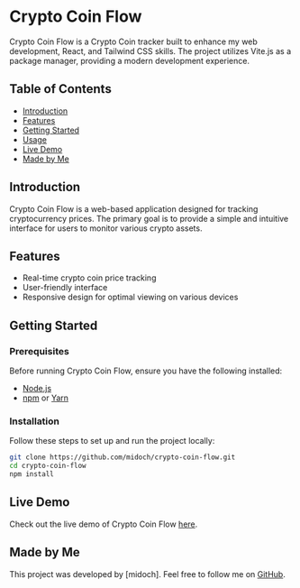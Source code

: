 # Crypto Coin Flow

Crypto Coin Flow is a Crypto Coin tracker built to enhance my web development, React, and Tailwind CSS skills. The project utilizes Vite.js as a package manager, providing a modern development experience.

## Table of Contents

- [Introduction](#introduction)
- [Features](#features)
- [Getting Started](#getting-started)
- [Usage](#usage)
- [Live Demo](#live-demo)
- [Made by Me](#made-by-me)


## Introduction

Crypto Coin Flow is a web-based application designed for tracking cryptocurrency prices. The primary goal is to provide a simple and intuitive interface for users to monitor various crypto assets.

## Features

- Real-time crypto coin price tracking
- User-friendly interface
- Responsive design for optimal viewing on various devices

## Getting Started

### Prerequisites

Before running Crypto Coin Flow, ensure you have the following installed:

- [Node.js](https://nodejs.org/)
- [npm](https://www.npmjs.com/) or [Yarn](https://yarnpkg.com/)

### Installation

Follow these steps to set up and run the project locally:

```bash
git clone https://github.com/midoch/crypto-coin-flow.git
cd crypto-coin-flow
npm install
```

## Live Demo

Check out the live demo of Crypto Coin Flow [here](https://crypto-coin-flow.vercel.app).

## Made by Me

This project was developed by [midoch]. Feel free to follow me on [GitHub](https://github.com/midoch).
